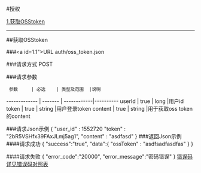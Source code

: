 #授权

[1.获取OSStoken](#1)

---
##<a id="1">获取OSStoken</a>

###<a id=1.1">URL</a>
auth/oss_token.json

###<a id="1.2">请求方式</a>
POST

###<a id="1.3">请求参数</a>

     参数     | 必选 	| 类型及范围  |说明
------------- | ------- | ------------|---------- 
userId	      | true	| long      |用户id
token         | true	| string      |用户登录token
content       | true	| string      |用于获取oss token的content

###<a id="1.4">请求Json示例</a>
	{
	    "user_id" : 1552720
	    "token" : "2bR5VSHfx39FAxJLmj5ag1",
	    "content" : "asdfasd"
	}
###<a id="1.5">返回Json示例</a>
####<a id="1.5.1">请求成功</a>
	{
		"success":"true",
		"data":{
				"ossToken" : "asdfsadfasdfas"
		 }
	}

####<a id="1.5.2">请求失败</a>
	{
		"error_code":"20000",
		"error_message":"密码错误"
	}
[错误码详见错误码对照表](错误码对照表.md)
